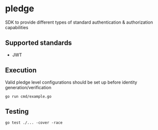 # pledge
SDK to provide different types of standard authentication &amp; authorization capabilities

## Supported standards
- JWT


## Execution

Valid pledge level configurations should be set up before identity generation/verification

```
go run cmd/example.go
```

## Testing
```
go test ./... -cover -race
```

